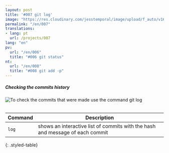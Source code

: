 ```yaml
---
layout: post
title: '#007 git log'
image: "https://res.cloudinary.com/jesstemporal/image/upload/f_auto/v1642878594/gitfichas/en/007/thumbnail_eenpji.jpg"
permalink: "/en/007"
translations:
- lang: pt
  url: /projects/007
lang: "en"
pv:
  url: "/en/006"
  title: "#006 git status"
nt:
  url: "/en/008"
  title: "#008 git add -p"
---
```

##### Checking the commits history

<img alt="To check the commits that were made use the command git log" src="https://res.cloudinary.com/jesstemporal/image/upload/v1642878594/gitfichas/en/007/full_tjxbrn.jpg"><br><br>

| Command | Description |
|---------|-------------|
| `log` | shows an interactive list of commits with the hash and message of each commit |
{: .styled-table}